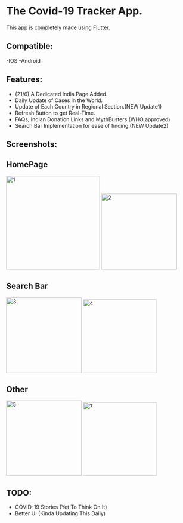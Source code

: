 # The Covid-19 Tracker App.

This app is completely made using Flutter.

## Compatible:
-IOS
-Android

## Features:
- (21/6) A Dedicated India Page Added.
- Daily Update of Cases in the World.
- Update of Each Country in Regional Section.(NEW Update1)
- Refresh Button to get Real-Time.
- FAQs, Indian Donation Links and MythBusters.(WHO approved)
- Search Bar Implementation for ease of finding.(NEW Update2)

## Screenshots:
   ## HomePage
<img width="251" alt="1" src="https://user-images.githubusercontent.com/45462725/85569512-38837680-b650-11ea-9a35-976f7d58869b.PNG">  <img width="203" alt="2" src="https://user-images.githubusercontent.com/45462725/85569508-37eae000-b650-11ea-8548-1faa1a3c80b2.PNG">
   
   ## Search Bar

<img width="202" alt="3" src="https://user-images.githubusercontent.com/45462725/85569504-37eae000-b650-11ea-9c17-a31d6fa0b9a2.PNG">        <img width="197" alt="4" src="https://user-images.githubusercontent.com/45462725/85569497-36b9b300-b650-11ea-83ec-7f139efbdd92.PNG">

   ## Other

<img width="202" alt="5" src="https://user-images.githubusercontent.com/45462725/85569514-391c0d00-b650-11ea-91f1-3ddcafd9a4e7.PNG"> <img width="197" alt="7" src="https://user-images.githubusercontent.com/45462725/85920500-f2b5f080-b891-11ea-9778-8669026e9ff3.PNG">



## TODO:
- COVID-19 Stories (Yet To Think On It)
- Better UI (Kinda Updating This Daily)
